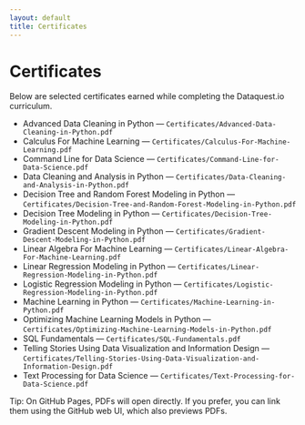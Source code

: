 ```yaml
---
layout: default
title: Certificates
---
```


# Certificates

Below are selected certificates earned while completing the Dataquest.io curriculum.

- Advanced Data Cleaning in Python — `Certificates/Advanced-Data-Cleaning-in-Python.pdf`
- Calculus For Machine Learning — `Certificates/Calculus-For-Machine-Learning.pdf`
- Command Line for Data Science — `Certificates/Command-Line-for-Data-Science.pdf`
- Data Cleaning and Analysis in Python — `Certificates/Data-Cleaning-and-Analysis-in-Python.pdf`
- Decision Tree and Random Forest Modeling in Python — `Certificates/Decision-Tree-and-Random-Forest-Modeling-in-Python.pdf`
- Decision Tree Modeling in Python — `Certificates/Decision-Tree-Modeling-in-Python.pdf`
- Gradient Descent Modeling in Python — `Certificates/Gradient-Descent-Modeling-in-Python.pdf`
- Linear Algebra For Machine Learning — `Certificates/Linear-Algebra-For-Machine-Learning.pdf`
- Linear Regression Modeling in Python — `Certificates/Linear-Regression-Modeling-in-Python.pdf`
- Logistic Regression Modeling in Python — `Certificates/Logistic-Regression-Modeling-in-Python.pdf`
- Machine Learning in Python — `Certificates/Machine-Learning-in-Python.pdf`
- Optimizing Machine Learning Models in Python — `Certificates/Optimizing-Machine-Learning-Models-in-Python.pdf`
- SQL Fundamentals — `Certificates/SQL-Fundamentals.pdf`
- Telling Stories Using Data Visualization and Information Design — `Certificates/Telling-Stories-Using-Data-Visualization-and-Information-Design.pdf`
- Text Processing for Data Science — `Certificates/Text-Processing-for-Data-Science.pdf`

Tip: On GitHub Pages, PDFs will open directly. If you prefer, you can link them using the GitHub web UI, which also previews PDFs.
